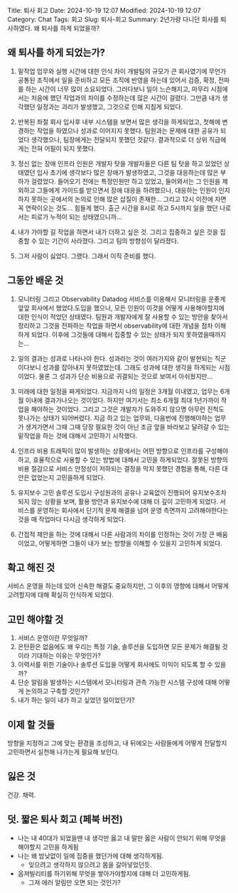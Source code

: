 Title: 퇴사 회고
Date: 2024-10-19 12:07
Modified: 2024-10-19 12:07
Category: Chat
Tags: 회고
Slug: 퇴사-회고
Summary: 2년가량 다니던 회사를 퇴사하였다. 왜 퇴사를 하게 되었을까?


## 왜 퇴사를 하게 되었는가?

1. 밑작업 업무와 실행 시간에 대한 인식 차이
개발팀의 규모가 큰 회사였기에 무언가 공통된 조직에서 일을 준비하고 모든 조직에 반영을 하는데 있어서 검증, 확정, 전파를 하는 시간이 너무 많이 소요되었다. 그러다보니 일이 느슨해지고, 마무리 시점에서는 처음에 했던 작업과의 차이를 수정하는데 많은 시간이 걸렸다.
그만큼 내가 생각했던 일정과는 괴리가 발생했고, 그것으로 인해 지침게 되었다.

2. 반복된 좌절
회사 입사후 내부 시스템을 보면서 많은 생각을 하게되었고, 첫해에 변경하는 작업을 하였으나 성과로 이어지지 못했다. 팀원과는 문제에 대한 공유가 되었다 생각했으나, 팀장에게는 전달되지 못했던 것같다. 결과적으로 더 상위 직급에게는 전혀 어필이 되지 못했다.

3. 정신 없는 장애
인프라 인원은 개발자 탓을 개발자들은 다른 팀 탓을 하고 있었던 상태였던 입사 초기에 생각보다 많은 장애가 발생하였고, 그것을 대응하는데 많은 부하가 걸렸었다.
들어오기 전에는 특정인원만 하고 있었고, 들어와서는 그 인원을 제외하고 그들에게 가이드를 받으면서 장애 대응을 하려했으나, 대응하는 인원이 인지하지 못하는 곳에서의 논의로 인해 많은 삽질이 존재한...
그리고 12시 이전에 자면 꼭 연락이오는 것도... 힘들게 했다. 출근 시간을 8시로 하고 5시까지 일을 했던 나로서는 피로가 누적이 되는 상태였으니까...

4. 내가 가야할 길
작업을 하면서 내가 더하고 싶은 것. 그리고 집중하고 싶은 것을 집중할 수 있는 기간이 사라졌다. 그리고 팀의 방향성이 달라졌다.

5. 그저 사람이 싫었다.
그랬다. 그래서 이직 준비를 했다.

## 그동안 배운 것

1. 모니터링 그리고 Observability
Datadog 서비스를 이용해서 모니터링을 운좋게 앞앞 회사에서 했었다.도입을 했으나, 모든 인원이 이것을 어떻게 사용해야할지에 대한 인식이 적었던 상태였다.
팀원과 개발자에게 잘 사용할 수 있는 방안을 찾아서 정리하고 그것을 전파하는 작업을 하면서 observability에 대한 개념을 점차 이해하게 되었다.
이후에 그것들에 대해서 집중할 수 있는 상태가 되지 못하였을때까지는...

2. 일의 결과는 성과로 나타나야 한다.
성과라는 것이 여러가지와 같이 발현되는 직군이다보니 성과를 잡아내지 못하였었는데. 그래도 성과에 대한 생각을 하게되는 시점이었다.
물론 그 성과가 단순 비용으로 귀결되는 것으로 보여서 아쉬웠지만...

3. 미래에 대한 일정을 짜게되었다.
지금까지 나의 일정은 3개월 이내였고, 업무는 6개월 이내에 결과가나오는 것이었다. 하지만 여기서는 최소 6개월 최대 1년가까이 작업을 해야하는 것이었다. 그리고 그것은 개발자가 도와주지 않으명 아무런 진척도 못나가는 상태가 되어버렸다.
지금 하고 있는 업무와, 다음번에 진행해야하는 업무가 생겨가면서 그때 그때 당장 필요한 것이 아닌 조금 앞을 바라보고 달려갈 수 있는 밑작업을 하는 것에 대해서 고민하기 시작했다.

4. 인프라 비용
트래픽이 많이 발생하는 상황에서는 어떤 방향으로 인프라를 구성해야하고, 효율적으로 사용할 수 있는 방법에 대해서 고민을 하게되었다.
잘못된 방향의 비용 절감으로 서비스 안정성이 저하되는 결정을 막지 못했던 경험을 통해, 다른 대안은 없었는지 고민을하게 되었다.

5. 유지보수 고민
솔루션 도입시 구성원과의 공유나 교육없이 진행되어 유지보수조차 되지 않는 상황을 보며, 활용 방안과 유지보수에 대해 더 깊이 고민하게 되었다.
서비스를 운영하는 회사에서 단기적 문제 해결을 넘어 운영 측면까지 고려해야한다는 것을 매 작업마다 다시금 생각하게 되었다.

6. 간접적 제안을 하는 것에 대해서
다른 사람과의 차이를 인정하는 것이 가장 큰 배움이었고, 어떻게하면 그들이 내가 보는 방향을 이해할 수 있을지 고민하게 되었다.


## 확고 해진 것

서비스 운영을 하는데 있어 신속한 해결도 중요하지만, 그 이후의 영향에 대해서 어떻게 고려할지에 대해 확실히 인식하게 되었다.

## 고민 해야할 것

1. 서비스 운영이란 무엇일까?
2. 은탄환은 없음에도 왜 우리는 특정 기술, 솔루션을 도입하면 모든 문제가 해결될 것이라 기대하는 이유는 무엇인가?
3. 이력서를 위한 기술이나 솔루션 도입을 어떻게 회사에도 이익이 되도록 할 수 있을까?
4. 단순 알림을 발생하는 시스템에서 모니터링과 관측 가능한 시스템 구성에 대해 어떻게 논의하고 구축할 것인가?
5. 내가 하는 일이 내가 하고 싶었던 일이었던가?

## 이제 할 것들

방향을 지정하고 그에 맞는 환경을 조성하고, 내 뒤에오는 사람들에게 어떻게 전달할지 고민하면서 실천해 나가는게 필요해 보인다.

## 잃은 것

건강.
채력.

## 덧. 짧은 퇴사 회고 (페북 버전)

- 나는 내 40대가 되었을땐 내 생각만 옳고 내 말만 옳은 사람이 안되기 위해 무엇을 해야할지 고민을 하게됨
- 나는 왜 밤낮없이 일에 집중을 했던가에 대해 생각하게됨.
  - 잊으려고 생각하지 않으려고 몸을 갈아넣었던듯.
- 옵져빌리티를 하기위해 무엇을 쌓아가야할지에 대해 더 고민하게됨.
  - 그져 에러 알림만 오면 되는 것인가?
